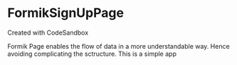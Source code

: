 # FormikSignUpPage
Created with CodeSandbox

Formik Page enables the flow of data in a more understandable way. Hence avoiding complicating the sctructure. 
This is a simple app 
